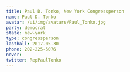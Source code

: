 ```yaml
---
title: Paul D. Tonko, New York Congressperson
name: Paul D. Tonko
avatar: /ui/img/avatars/Paul_Tonko.jpg
party: democrat
state: new-york
type: congressperson
lasthall: 2017-05-30
phone: 202-225-5076
never: 
twitter: RepPaulTonko
---
```

